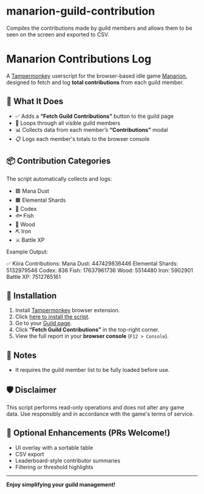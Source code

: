# manarion-guild-contribution
Compiles the contributions made by guild members and allows them to be seen on the screen and exported to CSV. 

# Manarion Contributions Log

A [Tampermonkey](https://www.tampermonkey.net/) userscript for the browser-based idle game [Manarion](https://manarion.com), designed to fetch and log **total contributions** from each guild member.

## 🧾 What It Does

- ✅ Adds a **“Fetch Guild Contributions”** button to the guild page
- 🔄 Loops through all visible guild members
- 📊 Collects data from each member’s **“Contributions”** modal
- 📋 Logs each member's totals to the browser console

## 📦 Contribution Categories

The script automatically collects and logs:

- 🟪 Mana Dust  
- 🟧 Elemental Shards  
- 📘 Codex  
- 🐟 Fish  
- 🌲 Wood  
- ⛏ Iron  
- ⚔ Battle XP  

Example Output:

✅ Kiira Contributions:
Mana Dust: 447429836446
Elemental Shards: 5132979546
Codex: 836
Fish: 17637961736
Wood: 5514480
Iron: 5902901
Battle XP: 7512765161


## 🚀 Installation

1. Install [Tampermonkey](https://tampermonkey.net/) browser extension.
2. Click [here to install the script](https://github.com/Owchy/manarion-contributions-log/raw/main/manarion-contributions-log.user.js).
3. Go to your [Guild page](https://manarion.com/guild).
4. Click **“Fetch Guild Contributions”** in the top-right corner.
5. View the full report in your **browser console** (`F12 > Console`).

## 📌 Notes

- It requires the guild member list to be fully loaded before use.

## 🛡 Disclaimer

This script performs read-only operations and does not alter any game data. Use responsibly and in accordance with the game's terms of service.

## 🧩 Optional Enhancements (PRs Welcome!)

- UI overlay with a sortable table
- CSV export
- Leaderboard-style contributor summaries
- Filtering or threshold highlights

---

**Enjoy simplifying your guild management!**
